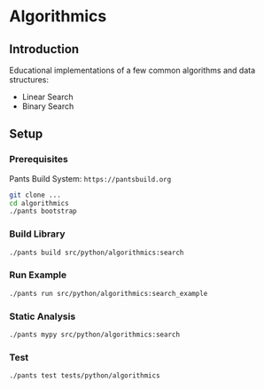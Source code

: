 # Algorithmics

## Introduction

Educational implementations of a few common algorithms and data structures:

- Linear Search
- Binary Search

## Setup

### Prerequisites

Pants Build System: `https://pantsbuild.org`

```bash
git clone ...
cd algorithmics
./pants bootstrap
```

### Build Library

```bash
./pants build src/python/algorithmics:search
```

### Run Example

```bash
./pants run src/python/algorithmics:search_example
```

### Static Analysis

```bash
./pants mypy src/python/algorithmics:search
```

### Test

```bash
./pants test tests/python/algorithmics
```
